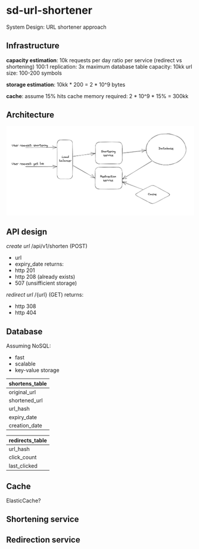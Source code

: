 # sd-url-shortener
System Design: URL shortener approach


## Infrastructure
**capacity estimation**:
10k requests per day
ratio per service (redirect vs shortening) 100:1
replication: 3x
maximum database table capacity: 10kk
url size: 100-200 symbols

**storage estimation**:
10kk * 200 = 2 * 10^9 bytes

**cache**:
assume 15% hits
cache memory required: 2 * 10^9 * 15% = 300kk

## Architecture

![img.png](images/design.png)

## API design

_create url_
/api/v1/shorten (POST)
- url
- expiry_date
returns:
- http 201
- http 208 (already exists)
- 507 (unsifficient storage)

_redirect url_
/{url} (GET)
returns:
- http 308
- http 404

## Database
Assuming NoSQL:
+ fast
+ scalable
+ key-value storage

| shortens_table |
|----------------|
| original_url   |
| shortened_url  |
| url_hash       |
| expiry_date    |
| creation_date  |

| redirects_table |
|-----------------|
| url_hash        |
| click_count     |
| last_clicked    |

## Cache

ElasticCache?

## Shortening service



## Redirection service

